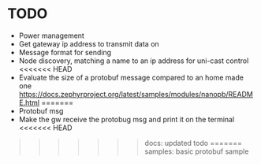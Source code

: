 # TODO

- Power management
- Get gateway ip address to transmit data on
- Message format for sending
- Node discovery, matching a name to an ip address for uni-cast control
<<<<<<< HEAD
- Evaluate the size of a protobuf message compared to an home made one https://docs.zephyrproject.org/latest/samples/modules/nanopb/README.html
=======
- Protobuf msg
- Make the gw receive the protobug msg and print it on the terminal
<<<<<<< HEAD

>>>>>>> docs: updated todo
=======
>>>>>>> samples: basic protobuf sample
